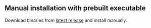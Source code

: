 ## Manual installation with prebuilt executable

Download binaries from [latest release](https://github.com/evilmartians/lefthook/releases/latest) and install manually.
